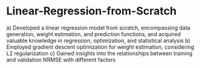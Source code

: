 # Linear-Regression-from-Scratch
a) Developed a linear regression model from scratch, encompassing data generation, weight estimation, and prediction functions, and acquired valuable knowledge in regression, 
   optimization, and statistical analysis
b) Employed gradient descent optimization for weight estimation, considering L2 regularization 
c) Gained insights into the relationships between training and validation NRMSE with different factors
